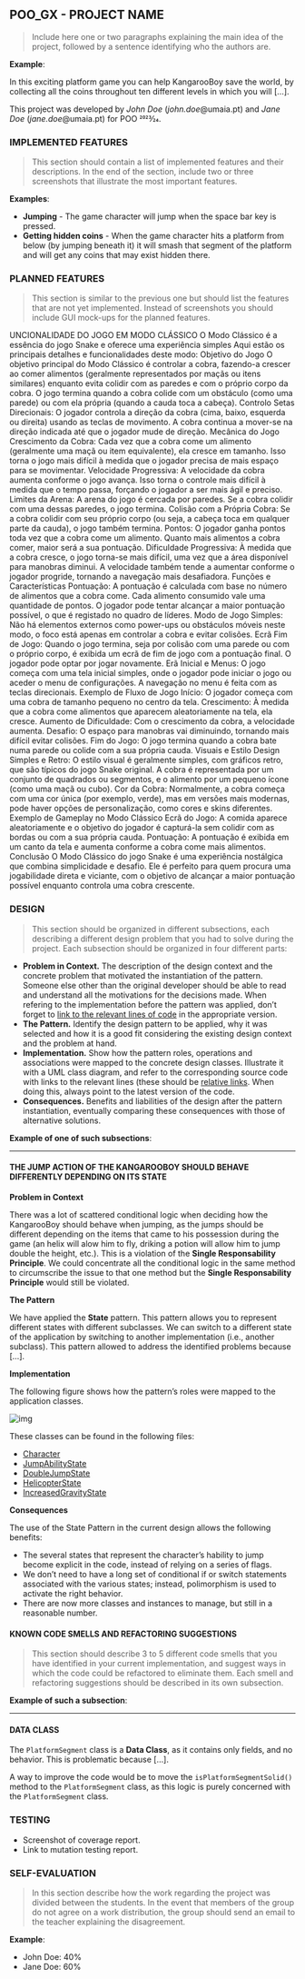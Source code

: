 ## POO_GX - PROJECT NAME

> Include here one or two paragraphs explaining the main idea of the project, followed by a sentence identifying who the authors are.

**Example**:

In this exciting platform game you can help KangarooBoy save the world, by collecting all the coins throughout ten different levels in which you will […].

This project was developed by *John Doe* (*john.doe*@umaia.pt) and *Jane Doe* (*jane.doe*@umaia.pt) for POO 2023⁄24.

### IMPLEMENTED FEATURES

> This section should contain a list of implemented features and their descriptions. In the end of the section, include two or three screenshots that illustrate the most important features.



**Examples**:

- **Jumping** - The game character will jump when the space bar key is pressed.
- **Getting hidden coins** - When the game character hits a platform from below (by jumping beneath it) it will smash that segment of the platform and will get any coins that may exist hidden there.

### PLANNED FEATURES

> This section is similar to the previous one but should list the features that are not yet implemented. Instead of screenshots you should include GUI mock-ups for the planned features.

UNCIONALIDADE DO JOGO EM MODO CLÁSSICO
O Modo Clássico é a essência do jogo Snake e oferece uma experiência simples
Aqui estão os principais detalhes e funcionalidades deste modo:
Objetivo do Jogo
O objetivo principal do Modo Clássico é controlar a cobra, fazendo-a crescer ao comer alimentos (geralmente representados por maçãs ou itens similares) enquanto evita colidir com as paredes e com o próprio corpo da cobra.
O jogo termina quando a cobra colide com um obstáculo (como uma parede) ou com ela própria (quando a cauda toca a cabeça).
Controlo
Setas Direcionais: O jogador controla a direção da cobra (cima, baixo, esquerda ou direita) usando as teclas de movimento.
A cobra continua a mover-se na direção indicada até que o jogador mude de direção.
Mecânica do Jogo
Crescimento da Cobra:
Cada vez que a cobra come um alimento (geralmente uma maçã ou item equivalente), ela cresce em tamanho. Isso torna o jogo mais difícil à medida que o jogador precisa de mais espaço para se movimentar.
Velocidade Progressiva:
A velocidade da cobra aumenta conforme o jogo avança. Isso torna o controle mais difícil à medida que o tempo passa, forçando o jogador a ser mais ágil e preciso.
Limites da Arena:
A arena do jogo é cercada por paredes. Se a cobra colidir com uma dessas paredes, o jogo termina.
Colisão com a Própria Cobra:
Se a cobra colidir com seu próprio corpo (ou seja, a cabeça toca em qualquer parte da cauda), o jogo também termina.
Pontos:
O jogador ganha pontos toda vez que a cobra come um alimento. Quanto mais alimentos a cobra comer, maior será a sua pontuação.
Dificuldade Progressiva:
À medida que a cobra cresce, o jogo torna-se mais difícil, uma vez que a área disponível para manobras diminui.
A velocidade também tende a aumentar conforme o jogador progride, tornando a navegação mais desafiadora.
Funções e Características
Pontuação:
A pontuação é calculada com base no número de alimentos que a cobra come. Cada alimento consumido vale uma quantidade de pontos.
O jogador pode tentar alcançar a maior pontuação possível, o que é registado no quadro de líderes.
Modo de Jogo Simples:
Não há elementos externos como power-ups ou obstáculos móveis neste modo, o foco está apenas em controlar a cobra e evitar colisões.
Ecrã Fim de Jogo:
Quando o jogo termina, seja por colisão com uma parede ou com o próprio corpo, é exibida um ecrã de fim de jogo com a pontuação final. O jogador pode optar por jogar novamente.
Erã Inicial e Menus:
O jogo começa com uma tela inicial simples, onde o jogador pode iniciar o jogo ou aceder o menu de configurações. A navegação no menu é feita com as teclas direcionais.
Exemplo de Fluxo de Jogo
Início: O jogador começa com uma cobra de tamanho pequeno no centro da tela.
Crescimento: À medida que a cobra come alimentos que aparecem aleatoriamente na tela, ela cresce.
Aumento de Dificuldade: Com o crescimento da cobra, a velocidade aumenta.
Desafio: O espaço para manobras vai diminuindo, tornando mais difícil evitar colisões.
Fim do Jogo: O jogo termina quando a cobra bate numa parede ou colide com a sua própria cauda.
Visuais e Estilo
Design Simples e Retro: O estilo visual é geralmente simples, com gráficos retro, que são típicos do jogo Snake original. A cobra é representada por um conjunto de quadrados ou segmentos, e o alimento por um pequeno ícone (como uma maçã ou cubo).
Cor da Cobra: Normalmente, a cobra começa com uma cor única (por exemplo, verde), mas em versões mais modernas, pode haver opções de personalização, como cores e skins diferentes.
Exemplo de Gameplay no Modo Clássico
Ecrã do Jogo:  A comida aparece aleatoriamente e o objetivo do jogador é capturá-la sem colidir com as bordas ou com a sua própria cauda.
Pontuação: A pontuação é exibida em um canto da tela e aumenta conforme a cobra come mais alimentos.
Conclusão
O Modo Clássico do jogo Snake é uma experiência nostálgica que combina simplicidade e desafio. Ele é perfeito para quem procura uma jogabilidade direta e viciante, com o objetivo de alcançar a maior pontuação possível enquanto controla uma cobra crescente.

### DESIGN

> This section should be organized in different subsections, each describing a different design problem that you had to solve during the project. Each subsection should be organized in four different parts:

- **Problem in Context.** The description of the design context and the concrete problem that motivated the instantiation of the pattern. Someone else other than the original developer should be able to read and understand all the motivations for the decisions made. When refering to the implementation before the pattern was applied, don’t forget to [link to the relevant lines of code](https://help.github.com/en/articles/creating-a-permanent-link-to-a-code-snippet) in the appropriate version.
- **The Pattern.** Identify the design pattern to be applied, why it was selected and how it is a good fit considering the existing design context and the problem at hand.
- **Implementation.** Show how the pattern roles, operations and associations were mapped to the concrete design classes. Illustrate it with a UML class diagram, and refer to the corresponding source code with links to the relevant lines (these should be [relative links](https://help.github.com/en/articles/about-readmes#relative-links-and-image-paths-in-readme-files). When doing this, always point to the latest version of the code.
- **Consequences.** Benefits and liabilities of the design after the pattern instantiation, eventually comparing these consequences with those of alternative solutions.

**Example of one of such subsections**:

------

#### THE JUMP ACTION OF THE KANGAROOBOY SHOULD BEHAVE DIFFERENTLY DEPENDING ON ITS STATE

**Problem in Context**

There was a lot of scattered conditional logic when deciding how the KangarooBoy should behave when jumping, as the jumps should be different depending on the items that came to his possession during the game (an helix will alow him to fly, driking a potion will allow him to jump double the height, etc.). This is a violation of the **Single Responsability Principle**. We could concentrate all the conditional logic in the same method to circumscribe the issue to that one method but the **Single Responsability Principle** would still be violated.

**The Pattern**

We have applied the **State** pattern. This pattern allows you to represent different states with different subclasses. We can switch to a different state of the application by switching to another implementation (i.e., another subclass). This pattern allowed to address the identified problems because […].

**Implementation**

The following figure shows how the pattern’s roles were mapped to the application classes.

![img](https://www.fe.up.pt/~arestivo/page/img/examples/lpoo/state.svg)

These classes can be found in the following files:

- [Character](https://web.fe.up.pt/~arestivo/page/courses/2021/lpoo/template/src/main/java/Character.java)
- [JumpAbilityState](https://web.fe.up.pt/~arestivo/page/courses/2021/lpoo/template/src/main/java/JumpAbilityState.java)
- [DoubleJumpState](https://web.fe.up.pt/~arestivo/page/courses/2021/lpoo/template/src/main/java/DoubleJumpState.java)
- [HelicopterState](https://web.fe.up.pt/~arestivo/page/courses/2021/lpoo/template/src/main/java/HelicopterState.java)
- [IncreasedGravityState](https://web.fe.up.pt/~arestivo/page/courses/2021/lpoo/template/src/main/java/IncreasedGravityState.java)

**Consequences**

The use of the State Pattern in the current design allows the following benefits:

- The several states that represent the character’s hability to jump become explicit in the code, instead of relying on a series of flags.
- We don’t need to have a long set of conditional if or switch statements associated with the various states; instead, polimorphism is used to activate the right behavior.
- There are now more classes and instances to manage, but still in a reasonable number.

#### KNOWN CODE SMELLS AND REFACTORING SUGGESTIONS

> This section should describe 3 to 5 different code smells that you have identified in your current implementation, and suggest ways in which the code could be refactored to eliminate them. Each smell and refactoring suggestions should be described in its own subsection.

**Example of such a subsection**:

------

#### DATA CLASS

The `PlatformSegment` class is a **Data Class**, as it contains only fields, and no behavior. This is problematic because […].

A way to improve the code would be to move the `isPlatformSegmentSolid()` method to the `PlatformSegment` class, as this logic is purely concerned with the `PlatformSegment` class.

### TESTING

- Screenshot of coverage report.
- Link to mutation testing report.

### SELF-EVALUATION

> In this section describe how the work regarding the project was divided between the students. In the event that members of the group do not agree on a work distribution, the group should send an email to the teacher explaining the disagreement.

**Example**:

- John Doe: 40%
- Jane Doe: 60%
